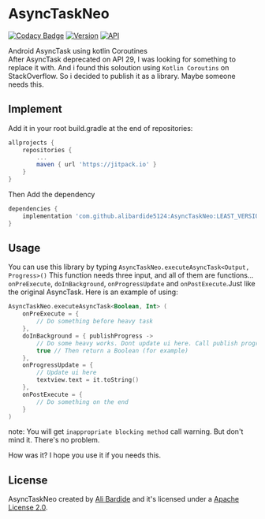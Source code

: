 AsyncTaskNeo
============

[![Codacy Badge](https://api.codacy.com/project/badge/Grade/17f88018afbc490b8b8f8be31778ab5b)](https://app.codacy.com/gh/alibardide5124/AsyncTaskNeo?utm_source=github.com&utm_medium=referral&utm_content=alibardide5124/AsyncTaskNeo&utm_campaign=Badge_Grade)
[![Version](https://jitpack.io/v/alibardide5124/AsyncTaskNeo.svg)](https://jitpack.io/#alibardide5124/AsyncTaskNeo)
[![API](https://img.shields.io/badge/API-14%2B-blue.svg?style=flat)](https://android-arsenal.com/api?level=14)

Android AsyncTask using kotlin Coroutines
<br/>
After AsyncTask deprecated on API 29, I was looking for something to replace it with. And i found this soloution using `Kotlin Coroutins` on StackOverflow. So i decided to publish it as a library. Maybe someone needs this.

Implement
---------
Add it in your root build.gradle at the end of repositories:
```groovy
allprojects {
	repositories {
		...
		maven { url 'https://jitpack.io' }
	}
}
```
Then Add the dependency
```groovy
dependencies {
    implementation 'com.github.alibardide5124:AsyncTaskNeo:LEAST_VERSION'
}
```
Usage
-----
You can use this library by typing `AsyncTaskNeo.executeAsyncTask<Output, Progress>()`
This function needs three input, and all of them are functions... `onPreExecute`, `doInBackground`, `onProgressUpdate` and `onPostExecute`.Just like the original AsyncTask.
Here is an example of using:
```kotlin
AsyncTaskNeo.executeAsyncTask<Boolean, Int> (
    onPreExecute = {
        // Do something before heavy task
    },
    doInBackground = { publishProgress ->
        // Do some heavy works. Dont update ui here. Call publish progress for updating ui.
        true // Then return a Boolean (for example)
    },
    onProgressUpdate = {
        // Update ui here
        textview.text = it.toString()
    },
    onPostExecute = {
        // Do something on the end
    }
)
```
note: You will get `inappropriate blocking method` call warning. But don't mind it. There's no problem.
<br/>

How was it? I hope you use it if you needs this.

License
-------
AsyncTaskNeo created by [Ali Bardide](https://github.com/alibardide5124) and it's licensed under a [Apache License 2.0](http://www.apache.org/licenses/LICENSE-2.0).
